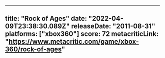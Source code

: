 
---
title: "Rock of Ages"
date: "2022-04-09T23:38:30.089Z"
releaseDate: "2011-08-31"
platforms: ["xbox360"]
score: 72
metacriticLink: "https://www.metacritic.com/game/xbox-360/rock-of-ages"
---
